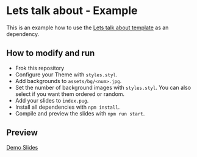 # Lets talk about - Example

This is an example how to use the [Lets talk about template](https://github.com/tamino-martinius/lets-talk-about--template) as an dependency.

## How to modify and run

- Frok this repository
- Configure your Theme with `styles.styl`.
- Add backgrounds to `assets/bg/<num>.jpg`.
- Set the number of background images with `styles.styl`.
  You can also select if you want them ordered or random.
- Add your slides to `index.pug`.
- Install all dependencies with `npm install`.
- Compile and preview the slides with `npm run start`.

## Preview

[Demo Slides](https://example.lets-talk-about.tamino.dev
)
